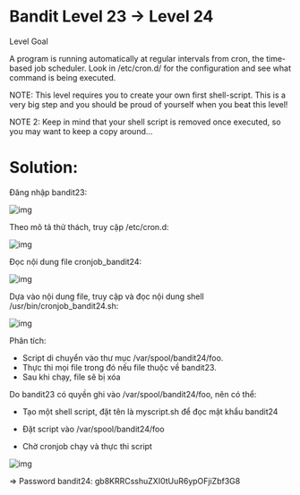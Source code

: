 # Bandit Level 23 → Level 24

Level Goal

A program is running automatically at regular intervals from cron, the time-based job scheduler. Look in /etc/cron.d/ for the configuration and see what command is being executed.

NOTE: This level requires you to create your own first shell-script. This is a very big step and you should be proud of yourself when you beat this level!

NOTE 2: Keep in mind that your shell script is removed once executed, so you may want to keep a copy around…

# Solution: 

Đăng nhập bandit23: 

![img](126)

Theo mô tả thử thách, truy cập /etc/cron.d: 

![img](127)

Đọc nội dung file cronjob_bandit24: 

![img](128)

Dựa vào nội dung file, truy cập và đọc nội dung shell /usr/bin/cronjob_bandit24.sh:

![img](129)

Phân tích: 

- Script di chuyển vào thư mục /var/spool/bandit24/foo.
- Thực thi mọi file trong đó nếu file thuộc về bandit23.
- Sau khi chạy, file sẽ bị xóa

Do bandit23 có quyền ghi vào /var/spool/bandit24/foo, nên có thể:

- Tạo một shell script, đặt tên là myscript.sh để đọc mật khẩu bandit24

- Đặt script vào /var/spool/bandit24/foo

- Chờ cronjob chạy và thực thi script

![img](130)

=> Password bandit24: gb8KRRCsshuZXI0tUuR6ypOFjiZbf3G8


